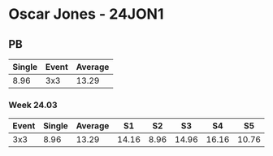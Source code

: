 # Oscar Jones - 24JON1

## PB
|Single|Event|Average|
|----|----|----|
|8.96|3x3|13.29|
### Week 24.03
|Event|Single|Average|S1|S2|S3|S4|S5|
|-----|-------|------|--|--|--|--|--|
|3x3|8.96|13.29|14.16|8.96|14.96|16.16|10.76|

